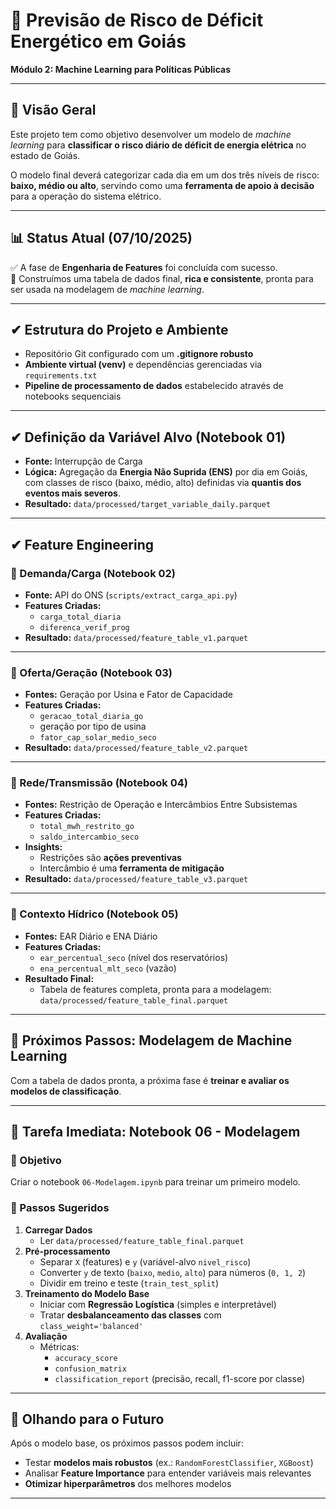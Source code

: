 # 🔋 Previsão de Risco de Déficit Energético em Goiás
**Módulo 2: Machine Learning para Políticas Públicas**

---

## 📌 Visão Geral
Este projeto tem como objetivo desenvolver um modelo de *machine learning* para **classificar o risco diário de déficit de energia elétrica** no estado de Goiás.

O modelo final deverá categorizar cada dia em um dos três níveis de risco: **baixo, médio ou alto**, servindo como uma **ferramenta de apoio à decisão** para a operação do sistema elétrico.

---

## 📊 Status Atual (07/10/2025)
✅ A fase de **Engenharia de Features** foi concluída com sucesso.  
📂 Construímos uma tabela de dados final, **rica e consistente**, pronta para ser usada na modelagem de *machine learning*.

---

## ✔ Estrutura do Projeto e Ambiente
- Repositório Git configurado com um **.gitignore robusto**  
- **Ambiente virtual (venv)** e dependências gerenciadas via `requirements.txt`  
- **Pipeline de processamento de dados** estabelecido através de notebooks sequenciais  

---

## ✔ Definição da Variável Alvo (Notebook 01)
- **Fonte:** Interrupção de Carga  
- **Lógica:** Agregação da **Energia Não Suprida (ENS)** por dia em Goiás, com classes de risco (baixo, médio, alto) definidas via **quantis dos eventos mais severos**.  
- **Resultado:** `data/processed/target_variable_daily.parquet`

---

## ✔ Feature Engineering

### 🔹 Demanda/Carga (Notebook 02)
- **Fonte:** API do ONS (`scripts/extract_carga_api.py`)  
- **Features Criadas:**  
  - `carga_total_diaria`  
  - `diferenca_verif_prog`  
- **Resultado:** `data/processed/feature_table_v1.parquet`

---

### 🔹 Oferta/Geração (Notebook 03)
- **Fontes:** Geração por Usina e Fator de Capacidade  
- **Features Criadas:**  
  - `geracao_total_diaria_go`  
  - geração por tipo de usina  
  - `fator_cap_solar_medio_seco`  
- **Resultado:** `data/processed/feature_table_v2.parquet`

---

### 🔹 Rede/Transmissão (Notebook 04)
- **Fontes:** Restrição de Operação e Intercâmbios Entre Subsistemas  
- **Features Criadas:**  
  - `total_mwh_restrito_go`  
  - `saldo_intercambio_seco`  
- **Insights:**  
  - Restrições são **ações preventivas**  
  - Intercâmbio é uma **ferramenta de mitigação**  
- **Resultado:** `data/processed/feature_table_v3.parquet`

---

### 🔹 Contexto Hídrico (Notebook 05)
- **Fontes:** EAR Diário e ENA Diário  
- **Features Criadas:**  
  - `ear_percentual_seco` (nível dos reservatórios)  
  - `ena_percentual_mlt_seco` (vazão)  
- **Resultado Final:**  
  - Tabela de features completa, pronta para a modelagem:  
    `data/processed/feature_table_final.parquet`

---

## 🚀 Próximos Passos: Modelagem de Machine Learning
Com a tabela de dados pronta, a próxima fase é **treinar e avaliar os modelos de classificação**.

---

## 📍 Tarefa Imediata: Notebook 06 - Modelagem
### 🎯 Objetivo
Criar o notebook `06-Modelagem.ipynb` para treinar um primeiro modelo.

### 🔑 Passos Sugeridos
1. **Carregar Dados**
   - Ler `data/processed/feature_table_final.parquet`
2. **Pré-processamento**
   - Separar `X` (features) e `y` (variável-alvo `nivel_risco`)  
   - Converter `y` de texto (`baixo`, `medio`, `alto`) para números (`0, 1, 2`)  
   - Dividir em treino e teste (`train_test_split`)  
3. **Treinamento do Modelo Base**
   - Iniciar com **Regressão Logística** (simples e interpretável)  
   - Tratar **desbalanceamento das classes** com `class_weight='balanced'`  
4. **Avaliação**
   - Métricas:  
     - `accuracy_score`  
     - `confusion_matrix`  
     - `classification_report` (precisão, recall, f1-score por classe)  

---

## 🔮 Olhando para o Futuro
Após o modelo base, os próximos passos podem incluir:
- Testar **modelos mais robustos** (ex.: `RandomForestClassifier`, `XGBoost`)  
- Analisar **Feature Importance** para entender variáveis mais relevantes  
- **Otimizar hiperparâmetros** dos melhores modelos  

---
